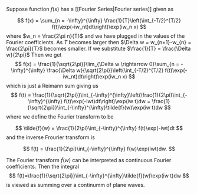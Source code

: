 Suppose function $f(x)$ has a [[Fourier Series|Fourier series]] given as

$$
f(x) = \sum_{n = -\infty}^{\infty} \frac{1}{T}\left(\int_{-T/2}^{T/2} f(t)\exp(-iw_nt)dt\right)\exp(iw_n x)
$$
where $w_n = \frac{2\pi n}{T}$ and we have plugged in the values of the Fourier coefficients. As $T$ becomes larger then $\Delta w = w_{n+1}-w_{n} = \frac{2\pi}{T}$ becomes smaller. If we substitute $\frac{1}{T} = \frac{\Delta w}{2\pi}$ Then we get
$$
f(x) = \frac{1}{\sqrt{2\pi}}\lim_{\Delta w \rightarrow 0}\sum_{n = -\infty}^{\infty} \frac{\Delta w}{\sqrt{2\pi}}\left(\int_{-T/2}^{T/2} f(t)\exp(-iw_nt)dt\right)\exp(iw_n x)
$$
which is just a Reimann sum giving us
$$
f(t) = \frac{1}{\sqrt{2\pi}}\int_{-\infty}^{\infty}\left(\frac{1}{2\pi}\int_{-\infty}^{\infty} f(t)\exp(-iwt)dt\right)\exp(iw t)dw = \frac{1}{\sqrt{2\pi}}\int_{-\infty}^{\infty}\tilde{f}(w)\exp(iw t)dw 
$$
where we define the Fourier transform to be 

$$
\tilde{f}(w) = \frac{1}{2\pi}\int_{-\infty}^{\infty} f(t)\exp(-iwt)dt
$$
and the inverse Frourier transform is 

$$
f(t) = \frac{1}{2\pi}\int_{-\infty}^{\infty} f(w)\exp(iwt)dw.
$$

The Fourier transform $\tilde{f}(w)$ can be interpreted as continuous Fourier coefficients. Then the integral 
$$
f(t)=\frac{1}{\sqrt{2\pi}}\int_{-\infty}^{\infty}\tilde{f}(w)\exp(iw t)dw 
$$
is viewed as summing over a continumm of plane waves.
